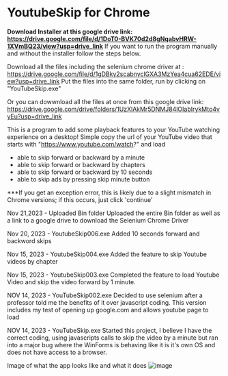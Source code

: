 # YoutubeSkip for Chrome

**Download Installer at this google drive link: https://drive.google.com/file/d/1DoT0-BVK70d2d8gNqabvHRW-1XVmBQ23/view?usp=drive_link**
If you want to run the program manually and without the installer follow the steps below.

Download all the files including the selenium chrome driver at : https://drive.google.com/file/d/1gDBky2scabnyclGXA3MzYea4cua62EDE/view?usp=drive_link
Put the files into the same folder, run by clicking on "YouTubeSkip.exe"

Or you can dowwnload all the files at once from this google drive link:
https://drive.google.com/drive/folders/1UzXlAkMr5DNMJ84lOIabIrykMto4vyEu?usp=drive_link

This is a program to add some playback features to your YouTube watching experience on a desktop! Simple copy the url of your YouTube video that starts with "https://www.youtube.com/watch?" and load
- able to skip forward or backward by a minute
- able to skip forward or backward by chapters
- able to skip forward or backward by 10 seconds
- able to skip ads by pressing skip minute button

***If you get an exception error, this is likely due to a slight mismatch in Chrome versions; if this occurs, just click 'continue'

Nov 21,2023 - Uploaded Bin folder
Uploaded the entire Bin folder as well as a link to a google drive to download the Selenium Chrome Driver

Nov 20, 2023 - YoutubeSkip006.exe
Added 10 seconds forward and backword skips

Nov 15, 2023 - YoutubeSkip004.exe
Added the feature to skip Youtube videos by chapter

Nov 15, 2023 - YoutubeSkip003.exe
Completed the feature to load Youtube Video and skip the video forward by 1 minute.

NOV 14, 2023 - YouTubeSkip002.exe
Decided to use selenium after a professor told me the benefits of it over javascript coding. This version includes my test of opening up google.com and allows youtube page to load

NOV 14, 2023 - YouTubeSkip.exe
Started this project, I believe I have the correct coding, using javascripts calls to skip the video by a minute but ran into a major bug where the WinForms is behaving like it is it's own OS and does not have access to a browser.

Image of what the app looks like and what it does
![image](https://github.com/NTBUI/YoutubeSkip-for-Chrome/assets/126556075/097685a7-ca0f-43c3-896b-10adb089ce47)









